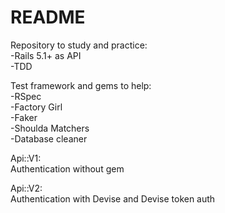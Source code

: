 # README

Repository to study and practice:   
  -Rails 5.1+ as API  
  -TDD  
  
Test framework and gems to help:  
  -RSpec  
  -Factory Girl  
  -Faker  
  -Shoulda Matchers  
  -Database cleaner  
  
Api::V1:  
  Authentication without gem  

Api::V2:  
  Authentication with Devise and Devise token auth  
